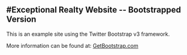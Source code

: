 #Exceptional Realty Website -- Bootstrapped Version
----

This is an example site using the Twitter Bootstrap v3 framework. 

More information can be found at: [GetBootstrap.com](http://getbootstrap.com)